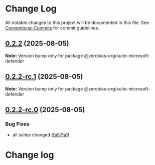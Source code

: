 # Change Log

All notable changes to this project will be documented in this file.
See [Conventional Commits](https://conventionalcommits.org) for commit guidelines.

## [0.2.2](https://github.com/zerobias-org/suite/compare/@zerobias-org/suite-microsoft-defender@0.2.2-rc.1...@zerobias-org/suite-microsoft-defender@0.2.2) (2025-08-05)

**Note:** Version bump only for package @zerobias-org/suite-microsoft-defender





## [0.2.2-rc.1](https://github.com/zerobias-org/suite/compare/@zerobias-org/suite-microsoft-defender@0.2.2-rc.0...@zerobias-org/suite-microsoft-defender@0.2.2-rc.1) (2025-08-05)

**Note:** Version bump only for package @zerobias-org/suite-microsoft-defender





## [0.2.2-rc.0](https://github.com/zerobias-org/suite/compare/@zerobias-org/suite-microsoft-defender@0.2.1...@zerobias-org/suite-microsoft-defender@0.2.2-rc.0) (2025-08-05)


### Bug Fixes

* all suites changed ([fa57fa1](https://github.com/zerobias-org/suite/commit/fa57fa1af7628003297df46b2d7740fe95bd2666))





# Change log
